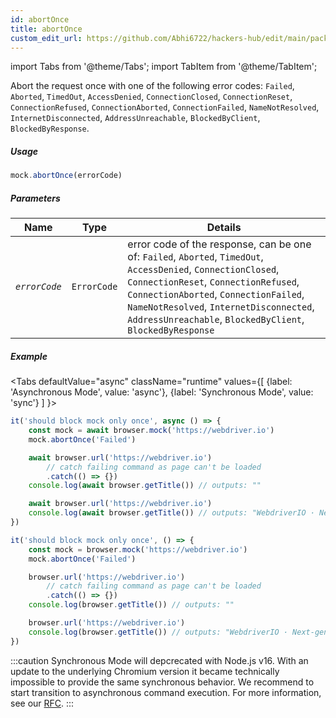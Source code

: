 ```yaml
---
id: abortOnce
title: abortOnce
custom_edit_url: https://github.com/Abhi6722/hackers-hub/edit/main/packages/webdriverio/src/commands/mock/abortOnce.ts
---
```


import Tabs from '@theme/Tabs';
import TabItem from '@theme/TabItem';

Abort the request once with one of the following error codes:
`Failed`, `Aborted`, `TimedOut`, `AccessDenied`, `ConnectionClosed`,
`ConnectionReset`, `ConnectionRefused`, `ConnectionAborted`,
`ConnectionFailed`, `NameNotResolved`, `InternetDisconnected`,
`AddressUnreachable`, `BlockedByClient`, `BlockedByResponse`.

##### Usage

```js
mock.abortOnce(errorCode)
```

##### Parameters

| Name | Type | Details |
| ---- | ---- | ------- |
| <code><var>errorCode</var></code> | <code>ErrorCode</code> | error code of the response, can be one of: `Failed`, `Aborted`, `TimedOut`, `AccessDenied`, `ConnectionClosed`, `ConnectionReset`, `ConnectionRefused`, `ConnectionAborted`, `ConnectionFailed`, `NameNotResolved`, `InternetDisconnected`, `AddressUnreachable`, `BlockedByClient`, `BlockedByResponse` |

##### Example
<Tabs
defaultValue="async"
className="runtime"
values={[
{label: 'Asynchronous Mode', value: 'async'},
{label: 'Synchronous Mode', value: 'sync'}
]
}>
<TabItem value="async">

```js title="abortOnce.js"
it('should block mock only once', async () => {
    const mock = await browser.mock('https://webdriver.io')
    mock.abortOnce('Failed')

    await browser.url('https://webdriver.io')
        // catch failing command as page can't be loaded
        .catch(() => {})
    console.log(await browser.getTitle()) // outputs: ""

    await browser.url('https://webdriver.io')
    console.log(await browser.getTitle()) // outputs: "WebdriverIO · Next-gen browser and mobile automation test framework for Node.js"
})
```

</TabItem>
<TabItem value="sync">

```js title="abortOnce.js"
it('should block mock only once', () => {
    const mock = browser.mock('https://webdriver.io')
    mock.abortOnce('Failed')

    browser.url('https://webdriver.io')
        // catch failing command as page can't be loaded
        .catch(() => {})
    console.log(browser.getTitle()) // outputs: ""

    browser.url('https://webdriver.io')
    console.log(browser.getTitle()) // outputs: "WebdriverIO · Next-gen browser and mobile automation test framework for Node.js"
})
```

:::caution
Synchronous Mode will depcrecated with Node.js v16. With an update to the
underlying Chromium version it became technically impossible to provide the
same synchronous behavior. We recommend to start transition to asynchronous
command execution. For more information, see our <a href="https://github.com/webdriverio/webdriverio/discussions/6702">RFC</a>.
:::
</TabItem>
</Tabs>

